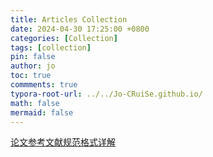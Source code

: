 ```yaml
---
title: Articles Collection
date: 2024-04-30 17:25:00 +0800
categories: [Collection]
tags: [collection]
pin: false
author: jo
toc: true
commments: true
typora-root-url: ../../Jo-CRuiSe.github.io/
math: false
mermaid: false
---
```


[论文参考文献规范格式详解](https://zhuanlan.zhihu.com/p/29513792)